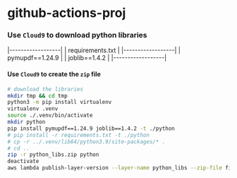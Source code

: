 # github-actions-proj

### Use `Cloud9` to download python libraries
|------------------|
| requirements.txt |
|------------------|
| pymupdf==1.24.9  |
| joblib==1.4.2    |
|------------------|

#### Use `Cloud9` to create the `zip` file
```bash
# download the libraries
mkdir tmp && cd tmp
python3 -m pip install virtualenv
virtualenv .venv
source ./.venv/bin/activate
mkdir python
pip install pymupdf==1.24.9 joblib==1.4.2 -t ./python
# pip install -r requirements.txt -t ./python
# cp -r ../.venv/lib64/python3.9/site-packages/* .
# cd ..
zip -r python_libs.zip python
deactivate
aws lambda publish-layer-version --layer-name python_libs --zip-file fileb://python_libs.zip --compatible-runtimes python3.9
```
